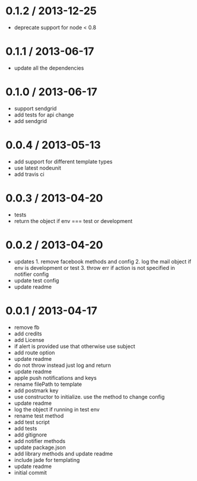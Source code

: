0.1.2 / 2013-12-25
==================

  * deprecate support for node < 0.8 

0.1.1 / 2013-06-17
==================

  * update all the dependencies

0.1.0 / 2013-06-17
==================

  * support sendgrid
  * add tests for api change
  * add sendgrid

0.0.4 / 2013-05-13
==================

  * add support for different template types
  * use latest nodeunit
  * add travis ci

0.0.3 / 2013-04-20
==================

  * tests
  * return the object if env === test or development

0.0.2 / 2013-04-20
==================

  * updates 1. remove facebook methods and config 2. log the mail object if env is development or test 3. throw err if action is not specified in notifier config
  * update test config
  * update readme

0.0.1 / 2013-04-17
==================

  * remove fb
  * add credits
  * add License
  * if alert is provided use that otherwise use subject
  * add route option
  * update readme
  * do not throw instead just log and return
  * update readme
  * apple push notifications and keys
  * rename filePath to template
  * add postmark key
  * use constructor to initialize. use the  method to change config
  * update readme
  * log the object if running in test env
  * rename test method
  * add test script
  * add tests
  * add gitignore
  * add notifier methods
  * update package.json
  * add library methods and update readme
  * include jade for templating
  * update readme
  * initial commit
